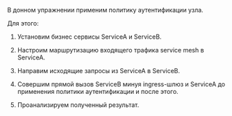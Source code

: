 В донном упражнении применим политику аутентификации узла.

Для этого:

1) Установим бизнес сервисы ServiceA и ServiceB.

2) Настроим маршрутизацию входящего трафика service mesh в ServiceA.

3) Направим исходящие запросы из ServiceA в ServiceB.

4) Совершим прямой вызов ServiceB минуя ingress-шлюз и ServiceA до применения политики аутентификации и после этого.

5) Проанализируем полученный результат.